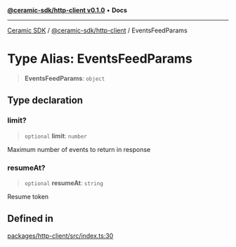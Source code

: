 [**@ceramic-sdk/http-client v0.1.0**](../README.md) • **Docs**

***

[Ceramic SDK](../../../README.md) / [@ceramic-sdk/http-client](../README.md) / EventsFeedParams

# Type Alias: EventsFeedParams

> **EventsFeedParams**: `object`

## Type declaration

### limit?

> `optional` **limit**: `number`

Maximum number of events to return in response

### resumeAt?

> `optional` **resumeAt**: `string`

Resume token

## Defined in

[packages/http-client/src/index.ts:30](https://github.com/ceramicstudio/ceramic-sdk/blob/945faad9ebf96fe9133cf555c12887003aaa32e5/packages/http-client/src/index.ts#L30)

